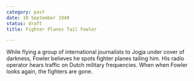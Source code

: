 ```yaml
---
category: past
date: 10 September 1948
status: draft
title: Fighter Planes Tail Fowler

---
```



While flying a group of international journalists
to Jogja under cover of darkness, Fowler believes he spots fighter
planes tailing him. His radio operator hears traffic on Dutch military
frequencies. When when Fowler looks again, the fighters are gone.
